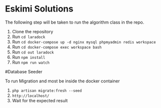 # Eskimi Solutions

The following step will be taken to run the algorithm class in the repo.

1. Clone the repository
3.  Run ````cd laradock````
4.  Run ````cd docker-compose up -d nginx mysql phpmyadmin redis workspace````
5.  Run ````cd docker-compose exec workspace bash````
5.  Run ````cd out laradock````
5.  Run ````npm install````
6.  Run ````npm run watch````




#Database Seeder

To run Migration and most be inside the docker container

1. ````php artisan migrate:fresh --seed````
2. ``http://localhost/``
3. Wait for the expected result


